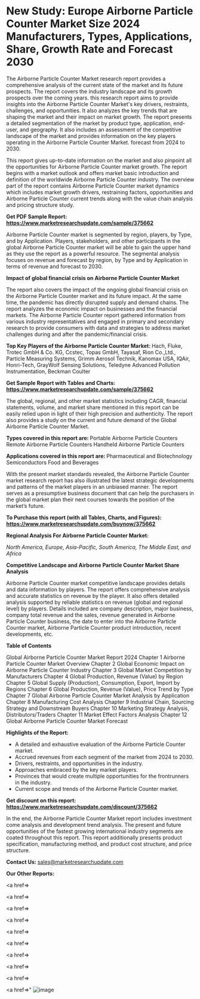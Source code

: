 # New Study: Europe Airborne Particle Counter Market Size 2024 Manufacturers, Types, Applications, Share, Growth Rate and Forecast 2030

The Airborne Particle Counter Market research report provides a comprehensive analysis of the current state of the market and its future prospects. The report covers the industry landscape and its growth prospects over the coming years. this research report aims to provide insights into the Airborne Particle Counter Market's key drivers, restraints, challenges, and opportunities. It also analyzes the key trends that are shaping the market and their impact on market growth. The report presents a detailed segmentation of the market by product type, application, end-user, and geography. It also includes an assessment of the competitive landscape of the market and provides information on the key players operating in the Airborne Particle Counter Market. forecast from 2024 to 2030.

This report gives up-to-date information on the market and also pinpoint all the opportunities for Airborne Particle Counter market growth. The report begins with a market outlook and offers market basic introduction and definition of the worldwide Airborne Particle Counter industry. The overview part of the report contains Airborne Particle Counter market dynamics which includes market growth drivers, restraining factors, opportunities and Airborne Particle Counter current trends along with the value chain analysis and pricing structure study.

<strong><b>Get PDF Sample Report: <a href=https://www.marketresearchupdate.com/sample/375662>https://www.marketresearchupdate.com/sample/375662</a></b></strong>

Airborne Particle Counter market is segmented by region, players, by Type, and by Application. Players, stakeholders, and other participants in the global Airborne Particle Counter market will be able to gain the upper hand as they use the report as a powerful resource. The segmental analysis focuses on revenue and forecast by region, by Type and by Application in terms of revenue and forecast to 2030.

<strong><b>Impact of global financial crisis on Airborne Particle Counter Market</b></strong>

The report also covers the impact of the ongoing global financial crisis on the Airborne Particle Counter market and its future impact. At the same time, the pandemic has directly disrupted supply and demand chains. The report analyzes the economic impact on businesses and the financial markets. The Airborne Particle Counter report gathered information from various industry representatives and engaged in primary and secondary research to provide consumers with data and strategies to address market challenges during and after the pandemic/financial crisis.

<strong><b>Top Key Players of the Airborne Particle Counter Market:
</b></strong>Hach, Fluke, Trotec GmbH & Co. KG, Ccstec, Topas GmbH, Tayasaf, Rion Co.,Ltd., Particle Measuring Systems, Grimm Aerosol Technik, Kanomax USA, IQAir, Honri-Tech, GrayWolf Sensing Solutions, Teledyne Advanced Pollution Instrumentation, Beckman Coulter<strong><b>
</b></strong>

<strong><b>Get Sample Report with Tables and Charts: <a href=https://www.marketresearchupdate.com/sample/375662>https://www.marketresearchupdate.com/sample/375662</a></b></strong>

The global, regional, and other market statistics including CAGR, financial statements, volume, and market share mentioned in this report can be easily relied upon in light of their high precision and authenticity. The report also provides a study on the current and future demand of the Global Airborne Particle Counter Market.

<strong><b>Types covered in this report are:
</b></strong>Portable Airborne Particle Counters
Remote Airborne Particle Counters
Handheld Airborne Particle Counters<strong><b>
</b></strong>

<strong><b>Applications covered in this report are:
</b></strong>Pharmaceutical and Biotechnology
Semiconductors
Food and Beverages<strong><b>
</b></strong>

With the present market standards revealed, the Airborne Particle Counter market research report has also illustrated the latest strategic developments and patterns of the market players in an unbiased manner. The report serves as a presumptive business document that can help the purchasers in the global market plan their next courses towards the position of the market’s future.

<strong><b>To Purchase this report (with all Tables, Charts, and Figures): <a href=https://www.marketresearchupdate.com/buynow/375662>https://www.marketresearchupdate.com/buynow/375662</a></b></strong>

<strong><b>Regional Analysis For Airborne Particle Counter Market:</b></strong>

<em><i>North America, Europe, Asia-Pacific, South America, The Middle East, and Africa</i></em>

<strong><b>Competitive Landscape and Airborne Particle Counter Market Share Analysis</b></strong>

Airborne Particle Counter market competitive landscape provides details and data information by players. The report offers comprehensive analysis and accurate statistics on revenue by the player. It also offers detailed analysis supported by reliable statistics on revenue (global and regional level) by players. Details included are company description, major business, company total revenue and the sales, revenue generated in Airborne Particle Counter business, the date to enter into the Airborne Particle Counter market, Airborne Particle Counter product introduction, recent developments, etc.

<strong><b>Table of Contents</b></strong>

Global Airborne Particle Counter Market Report 2024
Chapter 1 Airborne Particle Counter Market Overview
Chapter 2 Global Economic Impact on Airborne Particle Counter Industry
Chapter 3 Global Market Competition by Manufacturers
Chapter 4 Global Production, Revenue (Value) by Region
Chapter 5 Global Supply (Production), Consumption, Export, Import by Regions
Chapter 6 Global Production, Revenue (Value), Price Trend by Type
Chapter 7 Global Airborne Particle Counter Market Analysis by Application
Chapter 8 Manufacturing Cost Analysis
Chapter 9 Industrial Chain, Sourcing Strategy and Downstream Buyers
Chapter 10 Marketing Strategy Analysis, Distributors/Traders
Chapter 11 Market Effect Factors Analysis
Chapter 12 Global Airborne Particle Counter Market Forecast

<strong><b>Highlights of the Report:</b></strong>

- A detailed and exhaustive evaluation of the Airborne Particle Counter market.
- Accrued revenues from each segment of the market from 2024 to 2030.
- Drivers, restraints, and opportunities in the industry.
- Approaches embraced by the key market players.
- Provinces that would create multiple opportunities for the frontrunners in the industry.
- Current scope and trends of the Airborne Particle Counter market.

<strong><b>Get discount on this report: <a href=https://www.marketresearchupdate.com/discount/375662>https://www.marketresearchupdate.com/discount/375662</a></b></strong>

In the end, the Airborne Particle Counter Market report includes investment come analysis and development trend analysis. The present and future opportunities of the fastest growing international industry segments are coated throughout this report. This report additionally presents product specification, manufacturing method, and product cost structure, and price structure.

<strong><b>Contact Us:
</b></strong>sales@marketresearchupdate.com

<strong>Our Other Reports:</strong>

<a href=></a>

<a href=></a>

<a href=></a>

<a href=></a>

<a href=></a>

<a href=></a>

<a href=></a>

<a href=></a>

<a href=></a>

<a href=></a>"
![image](https://github.com/Gayatrikarjule/Market-Analysis-360/assets/97346546/7b7e8e38-c93c-4bba-96f8-3f4058063810)
